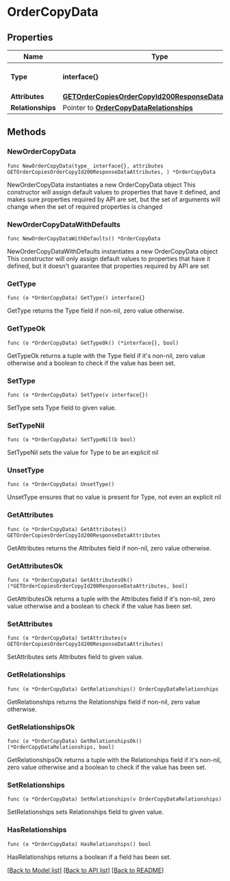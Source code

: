 # OrderCopyData

## Properties

Name | Type | Description | Notes
------------ | ------------- | ------------- | -------------
**Type** | **interface{}** | The resource&#39;s type | 
**Attributes** | [**GETOrderCopiesOrderCopyId200ResponseDataAttributes**](GETOrderCopiesOrderCopyId200ResponseDataAttributes.md) |  | 
**Relationships** | Pointer to [**OrderCopyDataRelationships**](OrderCopyDataRelationships.md) |  | [optional] 

## Methods

### NewOrderCopyData

`func NewOrderCopyData(type_ interface{}, attributes GETOrderCopiesOrderCopyId200ResponseDataAttributes, ) *OrderCopyData`

NewOrderCopyData instantiates a new OrderCopyData object
This constructor will assign default values to properties that have it defined,
and makes sure properties required by API are set, but the set of arguments
will change when the set of required properties is changed

### NewOrderCopyDataWithDefaults

`func NewOrderCopyDataWithDefaults() *OrderCopyData`

NewOrderCopyDataWithDefaults instantiates a new OrderCopyData object
This constructor will only assign default values to properties that have it defined,
but it doesn't guarantee that properties required by API are set

### GetType

`func (o *OrderCopyData) GetType() interface{}`

GetType returns the Type field if non-nil, zero value otherwise.

### GetTypeOk

`func (o *OrderCopyData) GetTypeOk() (*interface{}, bool)`

GetTypeOk returns a tuple with the Type field if it's non-nil, zero value otherwise
and a boolean to check if the value has been set.

### SetType

`func (o *OrderCopyData) SetType(v interface{})`

SetType sets Type field to given value.


### SetTypeNil

`func (o *OrderCopyData) SetTypeNil(b bool)`

 SetTypeNil sets the value for Type to be an explicit nil

### UnsetType
`func (o *OrderCopyData) UnsetType()`

UnsetType ensures that no value is present for Type, not even an explicit nil
### GetAttributes

`func (o *OrderCopyData) GetAttributes() GETOrderCopiesOrderCopyId200ResponseDataAttributes`

GetAttributes returns the Attributes field if non-nil, zero value otherwise.

### GetAttributesOk

`func (o *OrderCopyData) GetAttributesOk() (*GETOrderCopiesOrderCopyId200ResponseDataAttributes, bool)`

GetAttributesOk returns a tuple with the Attributes field if it's non-nil, zero value otherwise
and a boolean to check if the value has been set.

### SetAttributes

`func (o *OrderCopyData) SetAttributes(v GETOrderCopiesOrderCopyId200ResponseDataAttributes)`

SetAttributes sets Attributes field to given value.


### GetRelationships

`func (o *OrderCopyData) GetRelationships() OrderCopyDataRelationships`

GetRelationships returns the Relationships field if non-nil, zero value otherwise.

### GetRelationshipsOk

`func (o *OrderCopyData) GetRelationshipsOk() (*OrderCopyDataRelationships, bool)`

GetRelationshipsOk returns a tuple with the Relationships field if it's non-nil, zero value otherwise
and a boolean to check if the value has been set.

### SetRelationships

`func (o *OrderCopyData) SetRelationships(v OrderCopyDataRelationships)`

SetRelationships sets Relationships field to given value.

### HasRelationships

`func (o *OrderCopyData) HasRelationships() bool`

HasRelationships returns a boolean if a field has been set.


[[Back to Model list]](../README.md#documentation-for-models) [[Back to API list]](../README.md#documentation-for-api-endpoints) [[Back to README]](../README.md)


